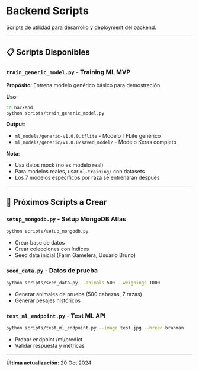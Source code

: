 # Backend Scripts

Scripts de utilidad para desarrollo y deployment del backend.

---

## 📋 Scripts Disponibles

### `train_generic_model.py` - Training ML MVP

**Propósito**: Entrena modelo genérico básico para demostración.

**Uso**:
```bash
cd backend
python scripts/train_generic_model.py
```

**Output**:
- `ml_models/generic-v1.0.0.tflite` - Modelo TFLite genérico
- `ml_models/generic/v1.0.0/saved_model/` - Modelo Keras completo

**Nota**: 
- Usa datos mock (no es modelo real)
- Para modelos reales, usar `ml-training/` con datasets
- Los 7 modelos específicos por raza se entrenarán después

---

## 🎯 Próximos Scripts a Crear

### `setup_mongodb.py` - Setup MongoDB Atlas
```bash
python scripts/setup_mongodb.py
```
- Crear base de datos
- Crear colecciones con índices
- Seed data inicial (Farm Gamelera, Usuario Bruno)

### `seed_data.py` - Datos de prueba
```bash
python scripts/seed_data.py --animals 500 --weighings 1000
```
- Generar animales de prueba (500 cabezas, 7 razas)
- Generar pesajes históricos

### `test_ml_endpoint.py` - Test ML API
```bash
python scripts/test_ml_endpoint.py --image test.jpg --breed brahman
```
- Probar endpoint /ml/predict
- Validar respuesta y métricas

---

**Última actualización**: 20 Oct 2024

